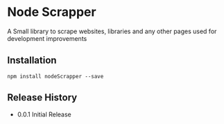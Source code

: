Node Scrapper
===============

A Small library to scrape websites, libraries and any other pages used for development improvements

## Installation

	npm install nodeScrapper --save

## Release History

* 0.0.1 Initial Release